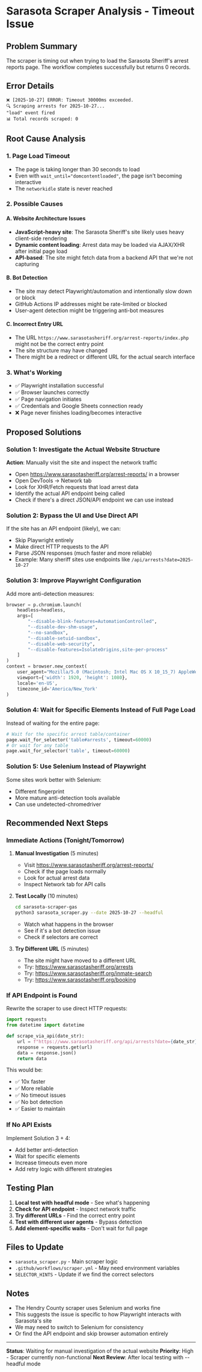 # Sarasota Scraper Analysis - Timeout Issue

## Problem Summary

The scraper is timing out when trying to load the Sarasota Sheriff's arrest reports page. The workflow completes successfully but returns 0 records.

## Error Details

```
❌ [2025-10-27] ERROR: Timeout 30000ms exceeded.
🔍 Scraping arrests for 2025-10-27...
"load" event fired
📊 Total records scraped: 0
```

## Root Cause Analysis

### 1. **Page Load Timeout**
- The page is taking longer than 30 seconds to load
- Even with `wait_until="domcontentloaded"`, the page isn't becoming interactive
- The `networkidle` state is never reached

### 2. **Possible Causes**

#### A. Website Architecture Issues
- **JavaScript-heavy site**: The Sarasota Sheriff's site likely uses heavy client-side rendering
- **Dynamic content loading**: Arrest data may be loaded via AJAX/XHR after initial page load
- **API-based**: The site might fetch data from a backend API that we're not capturing

#### B. Bot Detection
- The site may detect Playwright/automation and intentionally slow down or block
- GitHub Actions IP addresses might be rate-limited or blocked
- User-agent detection might be triggering anti-bot measures

#### C. Incorrect Entry URL
- The URL `https://www.sarasotasheriff.org/arrest-reports/index.php` might not be the correct entry point
- The site structure may have changed
- There might be a redirect or different URL for the actual search interface

### 3. **What's Working**
- ✅ Playwright installation successful
- ✅ Browser launches correctly
- ✅ Page navigation initiates
- ✅ Credentials and Google Sheets connection ready
- ❌ Page never finishes loading/becomes interactive

## Proposed Solutions

### Solution 1: Investigate the Actual Website Structure
**Action**: Manually visit the site and inspect the network traffic
- Open https://www.sarasotasheriff.org/arrest-reports/ in a browser
- Open DevTools → Network tab
- Look for XHR/Fetch requests that load arrest data
- Identify the actual API endpoint being called
- Check if there's a direct JSON/API endpoint we can use instead

### Solution 2: Bypass the UI and Use Direct API
If the site has an API endpoint (likely), we can:
- Skip Playwright entirely
- Make direct HTTP requests to the API
- Parse JSON responses (much faster and more reliable)
- Example: Many sheriff sites use endpoints like `/api/arrests?date=2025-10-27`

### Solution 3: Improve Playwright Configuration
Add more anti-detection measures:
```python
browser = p.chromium.launch(
    headless=headless,
    args=[
        "--disable-blink-features=AutomationControlled",
        "--disable-dev-shm-usage",
        "--no-sandbox",
        "--disable-setuid-sandbox",
        "--disable-web-security",
        "--disable-features=IsolateOrigins,site-per-process"
    ]
)
context = browser.new_context(
    user_agent="Mozilla/5.0 (Macintosh; Intel Mac OS X 10_15_7) AppleWebKit/537.36",
    viewport={'width': 1920, 'height': 1080},
    locale='en-US',
    timezone_id='America/New_York'
)
```

### Solution 4: Wait for Specific Elements Instead of Full Page Load
Instead of waiting for the entire page:
```python
# Wait for the specific arrest table/container
page.wait_for_selector('table#arrests', timeout=60000)
# Or wait for any table
page.wait_for_selector('table', timeout=60000)
```

### Solution 5: Use Selenium Instead of Playwright
Some sites work better with Selenium:
- Different fingerprint
- More mature anti-detection tools available
- Can use undetected-chromedriver

## Recommended Next Steps

### Immediate Actions (Tonight/Tomorrow)

1. **Manual Investigation** (5 minutes)
   - Visit https://www.sarasotasheriff.org/arrest-reports/
   - Check if the page loads normally
   - Look for actual arrest data
   - Inspect Network tab for API calls

2. **Test Locally** (10 minutes)
   ```bash
   cd sarasota-scraper-gas
   python3 sarasota_scraper.py --date 2025-10-27 --headful
   ```
   - Watch what happens in the browser
   - See if it's a bot detection issue
   - Check if selectors are correct

3. **Try Different URL** (5 minutes)
   - The site might have moved to a different URL
   - Try: https://www.sarasotasheriff.org/arrests
   - Try: https://www.sarasotasheriff.org/inmate-search
   - Try: https://www.sarasotasheriff.org/booking

### If API Endpoint is Found

Rewrite the scraper to use direct HTTP requests:
```python
import requests
from datetime import datetime

def scrape_via_api(date_str):
    url = f"https://www.sarasotasheriff.org/api/arrests?date={date_str}"
    response = requests.get(url)
    data = response.json()
    return data
```

This would be:
- ✅ 10x faster
- ✅ More reliable
- ✅ No timeout issues
- ✅ No bot detection
- ✅ Easier to maintain

### If No API Exists

Implement Solution 3 + 4:
- Add better anti-detection
- Wait for specific elements
- Increase timeouts even more
- Add retry logic with different strategies

## Testing Plan

1. **Local test with headful mode** - See what's happening
2. **Check for API endpoint** - Inspect network traffic
3. **Try different URLs** - Find the correct entry point
4. **Test with different user agents** - Bypass detection
5. **Add element-specific waits** - Don't wait for full page

## Files to Update

- `sarasota_scraper.py` - Main scraper logic
- `.github/workflows/scraper.yml` - May need environment variables
- `SELECTOR_HINTS` - Update if we find the correct selectors

## Notes

- The Hendry County scraper uses Selenium and works fine
- This suggests the issue is specific to how Playwright interacts with Sarasota's site
- We may need to switch to Selenium for consistency
- Or find the API endpoint and skip browser automation entirely

---

**Status**: Waiting for manual investigation of the actual website
**Priority**: High - Scraper currently non-functional
**Next Review**: After local testing with --headful mode
